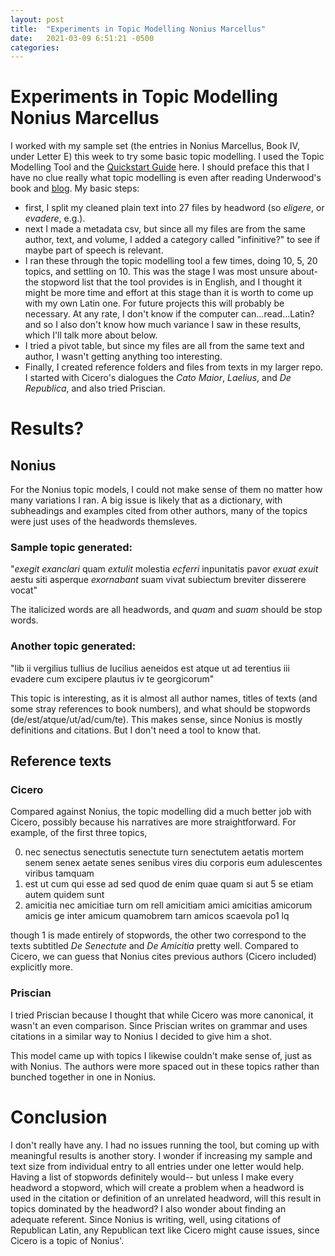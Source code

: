 ```yaml
---
layout: post
title:  "Experiments in Topic Modelling Nonius Marcellus"
date:   2021-03-09 6:51:21 -0500
categories: 
---
```


# Experiments in Topic Modelling Nonius Marcellus

I worked with my sample set (the entries in Nonius Marcellus, Book IV, under Letter E) this week to try some basic topic modelling. I used the Topic Modelling Tool and the [Quickstart Guide](https://senderle.github.io/topic-modeling-tool/documentation/2017/01/06/quickstart.html) here. I should preface this that I have no clue really what topic modelling is even after reading Underwood's book and [blog](https://tedunderwood.com/2012/04/07/topic-modeling-made-just-simple-enough/). My basic steps:

* first, I split my cleaned plain text into 27 files by headword (so *eligere*, or *evadere*, e.g.). 
* next I made a metadata csv, but since all my files are from the same author, text, and volume, I added a category called "infinitive?" to see if maybe part of speech is relevant. 
* I ran these through the topic modelling tool a few times, doing 10, 5, 20 topics, and settling on 10. This was the stage I was most unsure about- the stopword list that the tool provides is in English, and I thought it might be more time and effort at this stage than it is worth to come up with my own Latin one. For future projects this will probably be necessary. At any rate, I don't know if the computer can...read...Latin? and so I also don't know how much variance I saw in these results, which I'll talk more about below.
* I tried a pivot table, but since my files are all from the same text and author, I wasn't getting anything too interesting.
* Finally, I created reference folders and files from texts in my larger repo. I started with Cicero's dialogues the *Cato Maior*, *Laelius*, and *De Republica*, and also tried Priscian.

# Results?

## Nonius 

For the Nonius topic models, I could not make sense of them no matter how many variations I ran. A big issue is likely that as a dictionary, with subheadings and examples cited from other authors, many of the topics were just uses of the headwords themsleves. 

### Sample topic generated:

"*exegit exanclari* quam *extulit* molestia *ecferri* inpunitatis pavor *exuat exuit* aestu siti asperque *exornabant* suam vivat subiectum breviter disserere vocat"

The italicized words are all headwords, and *quam* and *suam* should be stop words.

### Another topic generated:

"lib ii vergilius tullius de lucilius aeneidos est atque ut ad terentius iii evadere cum excipere plautus iv te georgicorum"

This topic is interesting, as it is almost all author names, titles of texts (and some stray references to book numbers), and what should be stopwords (de/est/atque/ut/ad/cum/te). This makes sense, since Nonius is mostly definitions and citations. But I don't need a tool to know that.


## Reference texts

### Cicero

Compared against Nonius, the topic modelling did a much better job with Cicero, possibly because his narratives are more straightforward. For example, of the first three topics,


0.	nec senectus senectutis senectute turn senectutem aetatis mortem senem senex aetate senes senibus vires diu corporis eum adulescentes viribus tamquam
1.	est ut cum qui esse ad sed quod de enim quae quam si aut 5 se etiam autem quidem sunt
2.	amicitia nec amicitiae turn om rell amicitiam amici amicitias amicorum amicis ge inter amicum quamobrem tarn amicos scaevola po1 lq

though 1 is made entirely of stopwords, the other two correspond to the texts subtitled *De Senectute* and *De Amicitia* pretty well. Compared to Cicero, we can guess that Nonius cites previous authors (Cicero included) explicitly more.

### Priscian

I tried Priscian because I thought that while Cicero was more canonical, it wasn't an even comparison. Since Priscian writes on grammar and uses citations in a similar way to Nonius I decided to give him a shot. 

This model came up with topics I likewise couldn't make sense of, just as with Nonius. The authors were more spaced out in these topics rather than bunched together in one in Nonius. 

# Conclusion

I don't really have any. I had no issues running the tool, but coming up with meaningful results is another story. I wonder if increasing my sample and text size from individual entry to all entries under one letter would help. Having a list of stopwords definitely would-- but unless I make every headword a stopword, which will create a problem when a headword is used in the citation or definition of an unrelated headword, will this result in topics dominated by the headword? I also wonder about finding an adequate referent. Since Nonius is writing, well, using citations of Republican Latin, any Republican text like Cicero might cause issues, since Cicero is a topic of Nonius'. 

